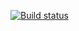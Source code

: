 [![Build status](https://ci.appveyor.com/api/projects/status/398mf3yca5t00m9g?svg=true)](https://ci.appveyor.com/project/InnaSmir/2-2-carddelivery)
